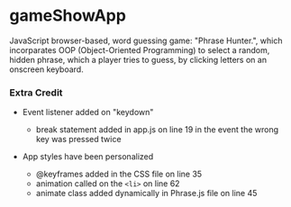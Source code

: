 # gameShowApp
JavaScript browser-based, word guessing game: "Phrase Hunter.", which incorparates OOP (Object-Oriented Programming) to select a random, hidden phrase, which a player tries to guess, by clicking letters on an onscreen keyboard.



### Extra Credit
* Event listener added on "keydown"
  - break statement added in app.js on line 19 in the event the wrong key was pressed twice

* App styles have been personalized
  - @keyframes added in the CSS file on line 35
  - animation called on the `<li>` on line 62
  - animate class added dynamically in Phrase.js file on line 45
